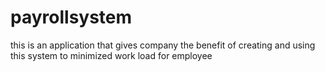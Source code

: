 # payrollsystem
this is an application that gives company the benefit of creating and using this system to minimized work load for employee

